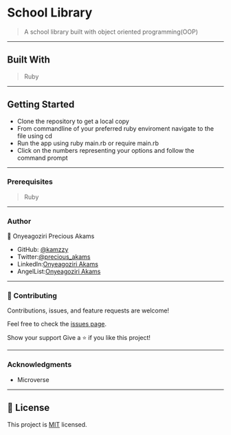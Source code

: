 # School Library
> A school library built with object oriented programming(OOP)
<!-- ### [Deployed Version]()
### [Demo Video]() -->
 ***
## Built With
> Ruby
***
## Getting Started

* Clone the repository to get a local copy
* From commandline of your preferred ruby enviroment navigate to the file using cd <file path of the cloned repository>
* Run the app using ruby main.rb  or require main.rb
* Click on the numbers representing your options and follow the command prompt
***
### Prerequisites
> Ruby
***
### Author

👤 Onyeagoziri Precious Akams

* GitHub: [@kamzzy](https://github.com/kamzzy)
* Twitter:[@precious_akams](https://twitter.com/precious_akams)
* LinkedIn:[Onyeagoziri Akams](https://www.linkedin.com/in/onyeagoziri-akams/)
* AngelList:[Onyeagoziri Akams](https://angel.co/u/onyeagoziri-akams)
***
### 🤝 Contributing
Contributions, issues, and feature requests are welcome!

Feel free to check the [issues page](../../issues/).

Show your support
Give a ⭐️ if you like this project!
***
### Acknowledgments
* Microverse
 ***
 ## 📝 License

This project is [MIT](./MIT.md) licensed.
